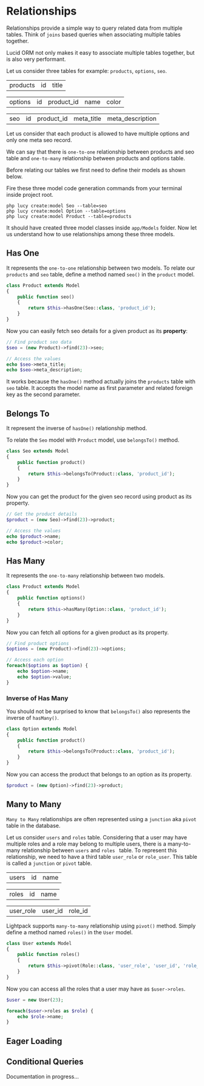 # Relationships

Relationships provide a simple way to query related data from multiple
tables. Think of <code>joins</code> based queries when associating multiple tables together.

<p class="tip">Lucid ORM not only makes it easy to associate multiple tables together, but is
also very performant.</p>

Let us consider three tables for example: <code>products</code>, <code>options</code>, <code>seo</code>.

<table>
    <tr>
        <td class="token title important">products</td>
        <td>id</td>
        <td>title</td>
    </tr>
</table>
<table>
    <tr>
        <td class="token title important">options</td>
        <td>id</td>
        <td>product_id</td>
        <td>name</td>
        <td>color</td>
    </tr>
</table>
<table>
    <tr>
        <td class="token title important">seo</td>
        <td>id</td>
        <td>product_id</td>
        <td>meta_title</td>
        <td>meta_description</td>
    </tr>
</table>

Let us consider that each product is allowed to have multiple options and only one meta seo
record. 

We can say that there is <code>one-to-one</code> relationship between products and seo table
and <code>one-to-many</code> relationship between products and options table.

Before relating our tables we first need to define their models as shown below.

Fire these three model code generation commands from your terminal inside project root.

```terminal
php lucy create:model Seo --table=seo
php lucy create:model Option --table=options
php lucy create:model Product --table=products
```

It should have created three model classes inside `app/Models` folder. Now let us understand how to use relationships among these three models.

## Has One

It represents the <code>one-to-one</code> relationship between two models. To relate our 
<code>products</code> and <code>seo</code> table, define a method named <code>seo()</code>
in the <code>product</code> model.

```php
class Product extends Model
{
    public function seo()
    {
        return $this->hasOne(Seo::class, 'product_id');
    }
}
```

Now you can easily fetch seo details for a given product as its **property**:

```php
// Find product seo data
$seo = (new Product)->find(23)->seo;

// Access the values
echo $seo->meta_title;
echo $seo->meta_description;
```

It works because the <code>hasOne()</code> method actually joins the <code>products</code>
table with <code>seo</code> table. It accepts the model name as first parameter and related 
foreign key as the second parameter.

## Belongs To

It represent the inverse of <code>hasOne()</code> relationship method.

To relate the <code>Seo</code> model with <code>Product</code> model, use <code>belongsTo()</code>
method.

```php
class Seo extends Model
{
    public function product()
    {
        return $this->belongsTo(Product::class, 'product_id');
    }
}
```

Now you can get the product for the given seo record using product as its property.

```php
// Get the product details
$product = (new Seo)->find(23)->product;

// Access the values
echo $product->name;
echo $product->color;
```

## Has Many

It represents the <code>one-to-many</code> relationship between two models.

```php
class Product extends Model
{
    public function options()
    {
        return $this->hasMany(Option::class, 'product_id');
    }
}
```

Now you can fetch all options for a given product as its property.

```php
// Find product options
$options = (new Product)->find(23)->options;

// Access each option
foreach($options as $option) {
    echo $option->name;
    echo $option->value;
}
```

### Inverse of Has Many

You should not be surprised to know that <code>belongsTo()</code> also represents the
inverse of <code>hasMany()</code>.

```php
class Option extends Model
{
    public function product()
    {
        return $this->belongsTo(Product::class, 'product_id');
    }
}
```

Now you can access the product that belongs to an option as its property.

```php
$product = (new Option)->find(23)->product;
```

## Many to Many

<code>Many to Many</code> relationships are often represented using a `junction` aka `pivot` table in the database.

Let us consider `users` and `roles` table. Considering that a user may have multiple roles and a role may belong to multiple
users, there is a many-to-many relationship between `users` and `roles ` table. To represent this relationship, we need to
have a third table `user_role` or `role_user`. This table is called a `junction` or `pivot` table.

<table>
    <tr>
        <td class="token title important">users</td>
        <td>id</td>
        <td>name</td>
    </tr>
</table>

<table>
    <tr>
        <td class="token title important">roles</td>
        <td>id</td>
        <td>name</td>
    </tr>
</table>

<table>
    <tr>
        <td class="token title important">user_role</td>
        <td>user_id</td>
        <td>role_id</td>
    </tr>
</table>

Lightpack supports `many-to-many` relationship using `pivot()` method. Simply define a method named `roles()` in the `User` model.

```php
class User extends Model
{
    public function roles()
    {
        return $this->pivot(Role::class, 'user_role', 'user_id', 'role_id');
    }
}
```

Now you can access all the roles that a user may have as `$user->roles`.

```php
$user = new User(23);

foreach($user->roles as $role) {
    echo $role->name;
}
```

## Eager Loading



## Conditional Queries

Documentation in progress...